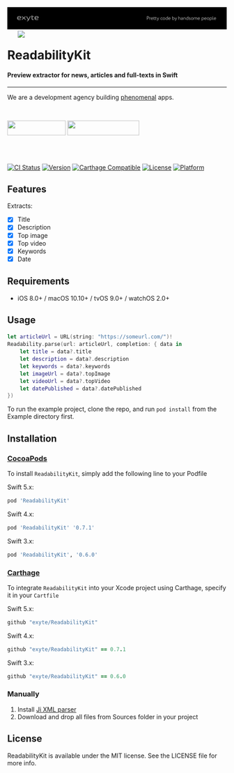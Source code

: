 <img src="https://github.com/exyte/ReadabilityKit/blob/master/header.png">
<img align="right" src="https://raw.githubusercontent.com/exyte/ReadabilityKit/master/demo.gif" width="480" />

<p><h1 align="left">ReadabilityKit</h1></p>

<p><h4>Preview extractor for news, articles and full-texts in Swift</h4></p>

___

<p> We are a development agency building
  <a href="https://clutch.co/profile/exyte#review-731233">phenomenal</a> apps.</p>

</br>

<a href="https://exyte.com/contacts"><img src="https://i.imgur.com/vGjsQPt.png" width="134" height="34"></a> <a href="https://twitter.com/exyteHQ"><img src="https://i.imgur.com/DngwSn1.png" width="165" height="34"></a>

</br></br>

[![CI Status](http://img.shields.io/travis/exyte/ReadabilityKit.svg?style=flat)](https://travis-ci.org/exyte/ReadabilityKit)
[![Version](https://img.shields.io/cocoapods/v/ReadabilityKit.svg?style=flat)](http://cocoapods.org/pods/ReadabilityKit)
[![Carthage Compatible](https://img.shields.io/badge/Carthage-compatible-0473B3.svg?style=flat)](https://github.com/Carthage/Carthage)
[![License](https://img.shields.io/cocoapods/l/ReadabilityKit.svg?style=flat)](http://cocoapods.org/pods/ReadabilityKit)
[![Platform](https://img.shields.io/cocoapods/p/ReadabilityKit.svg?style=flat)](http://cocoapods.org/pods/ReadabilityKit)


## Features

Extracts:

- [x] Title
- [x] Description
- [x] Top image
- [x] Top video
- [x] Keywords
- [x] Date
## Requirements

- iOS 8.0+ / macOS 10.10+ / tvOS 9.0+ / watchOS 2.0+

## Usage

```swift
let articleUrl = URL(string: "https://someurl.com/")!
Readability.parse(url: articleUrl, completion: { data in
    let title = data?.title
    let description = data?.description
    let keywords = data?.keywords
    let imageUrl = data?.topImage
    let videoUrl = data?.topVideo
    let datePublished = data?.datePublished
})
```

To run the example project, clone the repo, and run `pod install` from the Example directory first.
 
## Installation

### [CocoaPods](http://cocoapods.org)
To install `ReadabilityKit`, simply add the following line to your Podfile

Swift 5.x:
```ruby
pod 'ReadabilityKit'
```

Swift 4.x:

```ruby
pod 'ReadabilityKit' '0.7.1'
```

Swift 3.x:

```ruby
pod 'ReadabilityKit', '0.6.0'
```

### [Carthage](http://github.com/Carthage/Carthage)

To integrate `ReadabilityKit` into your Xcode project using Carthage, specify it in your `Cartfile`

Swift 5.x:
```ruby
github "exyte/ReadabilityKit"
```

Swift 4.x:
```ruby
github "exyte/ReadabilityKit" == 0.7.1
```

Swift 3.x:
```ruby
github "exyte/ReadabilityKit" == 0.6.0
```

### Manually

1. Install [Ji XML parser](https://github.com/honghaoz/Ji#manually)
2. Download and drop all files from Sources folder in your project

## License

ReadabilityKit is available under the MIT license. See the LICENSE file for more info.
